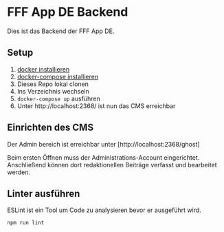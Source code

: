 # FFF App DE Backend

Dies ist das Backend der FFF App DE.

## Setup

1. [docker installieren](https://docs.docker.com/install/)
2. [docker-compose installieren](https://docs.docker.com/compose/install/)
3. Dieses Repo lokal clonen
4. Ins Verzeichnis wechseln
5. `docker-compose up` ausführen
6. Unter http://localhost:2368/ ist nun das CMS erreichbar


## Einrichten des CMS

Der Admin bereich ist erreichbar unter [http://localhost:2368/ghost]

Beim ersten Öffnen muss der Administrations-Account eingerichtet.
Anschließend können dort redaktionellen Beiträge verfasst und bearbeitet werden.

## Linter ausführen

ESLint ist ein Tool um Code zu analysieren bevor er ausgeführt wird.

`npm run lint`

